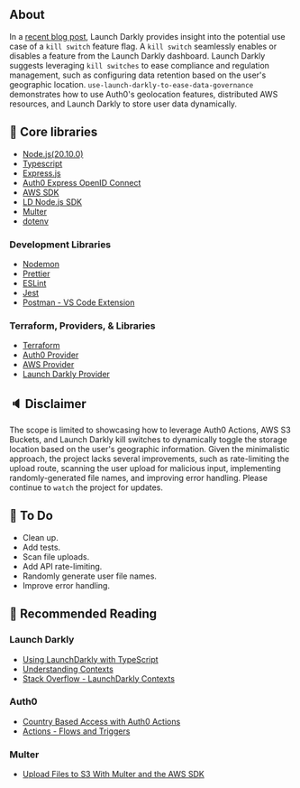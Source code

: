 ## About
In a [recent blog post](https://launchdarkly.com/blog/what-is-a-kill-switch-software-development/), Launch Darkly provides insight into the potential use case of a `kill switch` feature flag. A `kill switch` seamlessly enables or disables a feature from the Launch Darkly dashboard. Launch Darkly suggests leveraging `kill switches` to ease compliance and regulation management, such as configuring data retention based on the user's geographic location. `use-launch-darkly-to-ease-data-governance` demonstrates how to use Auth0's geolocation features, distributed AWS resources, and Launch Darkly to store user data dynamically.

## 🔧 Core libraries
- [Node.js(20.10.0)](https://nodejs.org/en)
- [Typescript](https://www.typescriptlang.org/)
- [Express.js](https://expressjs.com/)
- [Auth0 Express OpenID Connect](https://github.com/auth0/express-openid-connect)
- [AWS SDK](https://docs.aws.amazon.com/AWSJavaScriptSDK/v3/latest/)
- [LD Node.js SDK](https://docs.launchdarkly.com/sdk/server-side/node-js)
- [Multer](https://github.com/expressjs/multer)
- [dotenv](https://www.npmjs.com/package/dotenv)

### Development Libraries
- [Nodemon](https://nodemon.io/)
- [Prettier](https://prettier.io/)
- [ESLint](https://eslint.org/)
- [Jest](https://jestjs.io/)
- [Postman - VS Code Extension](https://marketplace.visualstudio.com/items?itemName=Postman.postman-for-vscode)

### Terraform, Providers, & Libraries
- [Terraform](https://developer.hashicorp.com/terraform/install)
- [Auth0 Provider](https://registry.terraform.io/providers/auth0/auth0/latest/docs)
- [AWS Provider](https://registry.terraform.io/providers/hashicorp/aws/latest/docs)
- [Launch Darkly Provider](https://registry.terraform.io/providers/launchdarkly/launchdarkly/latest/docs)

## 🔈 Disclaimer
The scope is limited to showcasing how to leverage Auth0 Actions, AWS S3 Buckets, and Launch Darkly kill switches to dynamically toggle the storage location based on the user's geographic information. Given the minimalistic approach, the project lacks several improvements, such as rate-limiting the upload route, scanning the user upload for malicious input, implementing randomly-generated file names, and improving error handling. Please continue to `watch` the project for updates.

## 🚧 To Do
- Clean up.
- Add tests.
- Scan file uploads.
- Add API rate-limiting.
- Randomly generate user file names.
- Improve error handling. 

## 📘 Recommended Reading

### Launch Darkly
- [Using LaunchDarkly with TypeScript](https://launchdarkly.com/blog/using-launchdarkly-with-typescript/)
- [Understanding Contexts](https://docs.launchdarkly.com/home/contexts)
- [Stack Overflow - LaunchDarkly Contexts](https://stackoverflow.com/questions/71173548/how-are-users-identified-in-launchdarkly)

### Auth0
- [Country Based Access with Auth0 Actions](https://auth0.com/blog/country-based-access-with-auth0-actions/)
- [Actions - Flows and Triggers](https://auth0.com/docs/customize/actions/flows-and-triggers/login-flow/event-object)

### Multer
- [Upload Files to S3 With Multer and the AWS SDK](https://abbaslanbay.medium.com/uploading-files-to-aws-s3-with-multer-and-the-node-js-aws-sdk-7cad8dc87fc2)
